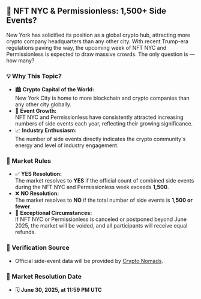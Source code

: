 ## 🗽 NFT NYC & Permissionless: 1,500+ Side Events?

New York has solidified its position as a global crypto hub, attracting more crypto company headquarters than any other city. With recent Trump-era regulations paving the way, the upcoming week of NFT NYC and Permissionless is expected to draw massive crowds. The only question is — how many?


### 💡 Why This Topic?
- 🏙️ **Crypto Capital of the World:**  
  New York City is home to more blockchain and crypto companies than any other city globally.
- 🎉 **Event Growth:**  
  NFT NYC and Permissionless have consistently attracted increasing numbers of side events each year, reflecting their growing significance.
- 📈 **Industry Enthusiasm:**  
  The number of side events directly indicates the crypto community's energy and level of industry engagement.

### 📜 Market Rules
- ✅ **YES Resolution:**  
  The market resolves to **YES** if the official count of combined side events during the NFT NYC and Permissionless week exceeds **1,500**.
- ❌ **NO Resolution:**  
  The market resolves to **NO** if the total number of side events is **1,500 or fewer**.
- 🔄 **Exceptional Circumstances:**  
  If NFT NYC or Permissionless is canceled or postponed beyond June 2025, the market will be voided, and all participants will receive equal refunds.

### 🔗 Verification Source
- Official side-event data will be provided by [Crypto Nomads](https://cryptonomads.org/).

### 📅 Market Resolution Date
- 🗓️ **June 30, 2025, at 11:59 PM UTC**

